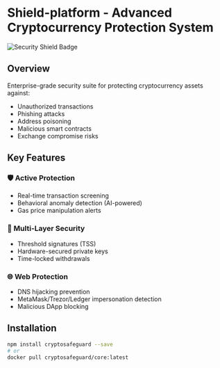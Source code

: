 # Shield-platform - Advanced Cryptocurrency Protection System

![Security Shield Badge](https://img.shields.io/badge/Security-Level_5_Critical-brightgreen)

## Overview
Enterprise-grade security suite for protecting cryptocurrency assets against:
- Unauthorized transactions
- Phishing attacks
- Address poisoning
- Malicious smart contracts
- Exchange compromise risks

## Key Features

### 🛡️ Active Protection
- Real-time transaction screening
- Behavioral anomaly detection (AI-powered)
- Gas price manipulation alerts

### 🔐 Multi-Layer Security
- Threshold signatures (TSS)
- Hardware-secured private keys
- Time-locked withdrawals

### 🌐 Web Protection
- DNS hijacking prevention
- MetaMask/Trezor/Ledger impersonation detection
- Malicious DApp blocking

## Installation

```bash
npm install cryptosafeguard --save
# or
docker pull cryptosafeguard/core:latest
